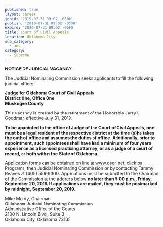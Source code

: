 ```yaml
---
published: true
layout: career
jobid: '2019-07-31 09:02 -0500'
publish: '2019-07-31 09:02 -0500'
expire: '2020-07-31 09:02 -0500'
title: Court of Civil Appeals
location: Oklahoma City
sub_category:
  - JNC
category:
  - Supreme
---
```

**NOTICE OF JUDICIAL VACANCY**

The Judicial Nominating Commission seeks applicants to fill the following judicial office:

**Judge for Oklahoma Court of Civil Appeals  
District One, Office One   
Muskogee County**

This vacancy is created by the retirement of the Honorable Jerry L. Goodman effective July 31, 2019.

**To be appointed to the office of Judge of the Court of Civil Appeals, one must be a legal resident of the respective district at the time (s)he takes the oath of office and assumes the duties of office.  Additionally, prior to appointment, such appointees shall have had a minimum of four years experience as a licensed practicing attorney, or as a judge of a court of record, or both within the State of Oklahoma.**

Application forms can be obtained on line at www.oscn.net, click on Programs, then Judicial Nominating Commission or by contacting Tammy Reaves at (405) 556-9300. Applications must be submitted to the Chairman of the Commission at the address below **no later than 5:00 p.m., Friday, September 20, 2019.  If applications are mailed, they must be postmarked by midnight, September 20, 2019.**

Mike Mordy, Chairman  
Oklahoma Judicial Nominating Commission  
Administrative Office of the Courts  
2100 N. Lincoln Blvd., Suite 3  
Oklahoma City, Oklahoma 73105
